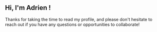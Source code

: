 ## Hi, I'm Adrien !


Thanks for taking the time to read my profile, and please don't hesitate to reach out if you have any questions or opportunities to collaborate!

